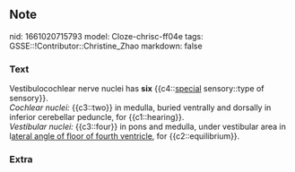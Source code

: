 ## Note
nid: 1661020715793
model: Cloze-chrisc-ff04e
tags: GSSE::!Contributor::Christine_Zhao
markdown: false

### Text
<div>
  <div>
    <div>
      Vestibulocochlear nerve nuclei has <b>six</b>
      {{c4::<u>special</u> sensory::type of sensory}}.
    </div>
    <div>
      <span style="font-style: italic;">Cochlear nuclei:</span>
      {{c3::two}} in medulla, buried ventrally and dorsally in
      inferior cerebellar peduncle, for {{c1::hearing}}.
    </div>
    <div>
      <span style="font-style: italic;">Vestibular nuclei:</span>
      {{c3::four}} in pons and medulla, under vestibular area in
      l<u>ateral angle of floor of fourth ventricle</u>, for
      {{c2::equilibrium}}.
    </div>
  </div>
</div>

### Extra

